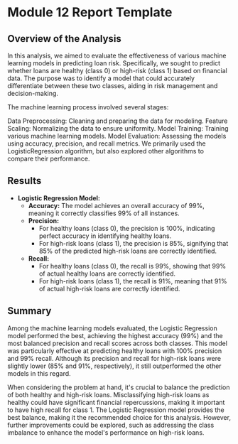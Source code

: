 # Module 12 Report Template

## Overview of the Analysis

In this analysis, we aimed to evaluate the effectiveness of various machine learning models in predicting loan risk. Specifically, we sought to predict whether loans are healthy (class 0) or high-risk (class 1) based on financial data. The purpose was to identify a model that could accurately differentiate between these two classes, aiding in risk management and decision-making.

The machine learning process involved several stages:

Data Preprocessing: Cleaning and preparing the data for modeling.
Feature Scaling: Normalizing the data to ensure uniformity.
Model Training: Training various machine learning models.
Model Evaluation: Assessing the models using accuracy, precision, and recall metrics.
We primarily used the LogisticRegression algorithm, but also explored other algorithms to compare their performance.

## Results

* **Logistic Regression Model:**
    * **Accuracy:** The model achieves an overall accuracy of 99%, meaning it correctly classifies 99% of all instances.
    * **Precision:**
        * For healthy loans (class 0), the precision is 100%, indicating perfect accuracy in identifying healthy loans.
        * For high-risk loans (class 1), the precision is 85%, signifying that 85% of the predicted high-risk loans are correctly identified.
    * **Recall:**
        * For healthy loans (class 0), the recall is 99%, showing that 99% of actual healthy loans are correctly identified.
        * For high-risk loans (class 1), the recall is 91%, meaning that 91% of actual high-risk loans are correctly identified.

## Summary

Among the machine learning models evaluated, the Logistic Regression model performed the best, achieving the highest accuracy (99%) and the most balanced precision and recall scores across both classes. This model was particularly effective at predicting healthy loans with 100% precision and 99% recall. Although its precision and recall for high-risk loans were slightly lower (85% and 91%, respectively), it still outperformed the other models in this regard.

When considering the problem at hand, it's crucial to balance the prediction of both healthy and high-risk loans. Misclassifying high-risk loans as healthy could have significant financial repercussions, making it important to have high recall for class 1. The Logistic Regression model provides the best balance, making it the recommended choice for this analysis. However, further improvements could be explored, such as addressing the class imbalance to enhance the model's performance on high-risk loans.